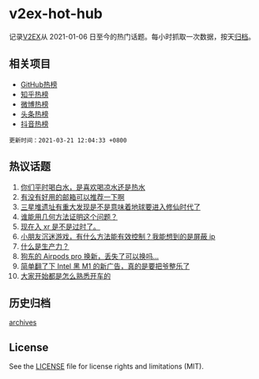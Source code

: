 # v2ex-hot-hub

 记录[V2EX](https://www.v2ex.com/)从 2021-01-06 日至今的热门话题。每小时抓取一次数据，按天[归档](archives)。
 
 ## 相关项目

- [GitHub热榜](https://github.com/lonnyzhang423/github-hot-hub)
- [知乎热榜](https://github.com/lonnyzhang423/zhihu-hot-hub)
- [微博热榜](https://github.com/lonnyzhang423/weibo-hot-hub)
- [头条热榜](https://github.com/lonnyzhang423/toutiao-hot-hub)
- [抖音热榜](https://github.com/lonnyzhang423/douyin-hot-hub)


 `更新时间：2021-03-21 12:04:33 +0800`

## 热议话题

1. [你们平时喝白水，是喜欢喝凉水还是热水](https://www.v2ex.com/t/763450)
1. [有没有好用的邮箱可以推荐一下啊](https://www.v2ex.com/t/763506)
1. [三星堆遗址有重大发现是不是意味着地球要进入修仙时代了](https://www.v2ex.com/t/763464)
1. [谁能用几何方法证明这个问题？](https://www.v2ex.com/t/763473)
1. [现在入 xr 是不是过时了。](https://www.v2ex.com/t/763538)
1. [小朋友沉迷游戏，有什么方法能有效控制？我能想到的是屏蔽 ip](https://www.v2ex.com/t/763483)
1. [什么是生产力？](https://www.v2ex.com/t/763426)
1. [狗东的 Airpods pro 换新，丢失了可以换吗...](https://www.v2ex.com/t/763574)
1. [简单翻了下 Intel 黑 M1 的新广告，真的是要把爷整乐了](https://www.v2ex.com/t/763493)
1. [大家开始都是怎么熟悉开车的](https://www.v2ex.com/t/763551)

## 历史归档

[archives](archives)

## License

See the [LICENSE](LICENSE) file for license rights and limitations (MIT).
